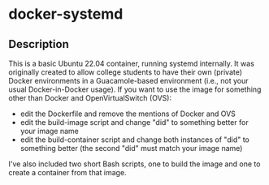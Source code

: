 # docker-systemd

## Description
This is a basic Ubuntu 22.04 container, running systemd internally.  It was originally created to allow college students to have their own (private) Docker environments in a Guacamole-based environment (i.e., not your usual Docker-in-Docker usage).  If you want to use the image for something other than Docker and OpenVirtualSwitch (OVS):
* edit the Dockerfile and remove the mentions of Docker and OVS
* edit the build-image script and change "did" to something better for your image name
* edit the build-container script and change both instances of "did" to something better (the second "did" must match your image name)

I've also included two short Bash scripts, one to build the image and one to create a container from that image.
